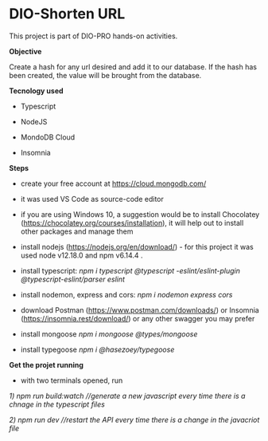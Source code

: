 # DIO-Shorten URL

This project is part of DIO-PRO hands-on activities. 



**Objective**

Create a hash for any url desired and add it to our database. If the hash has been created, the value will be brought from the database. 



**Tecnology used**

- Typescript

- NodeJS

- MondoDB Cloud

- Insomnia



**Steps**

- create your free account at https://cloud.mongodb.com/

- it was used VS Code as source-code editor

- if you are using Windows 10, a suggestion would be to install Chocolatey (https://chocolatey.org/courses/installation), it will help out to install other packages and manage them

- install nodejs (https://nodejs.org/en/download/) - for this project it was used node v12.18.0 and npm v6.14.4 .

- install typescript: *npm i typescript @typescript -eslint/eslint-plugin @typescript-eslint/parser eslint*

- install nodemon, express and cors: *npm i nodemon express cors*

- download Postman (https://www.postman.com/downloads/) or Insomnia (https://insomnia.rest/download/) or any other swagger you may prefer 

- install mongoose *npm i mongoose @types/mongoose*

- install typegoose *npm i @hasezoey/typegoose*



**Get the projet running**

- with two terminals opened, run
 
 *1) npm run build:watch //generate a new javascript every time there is a chnage in the typescript files*
 
 *2) npm run dev //restart the API every time there is a change in the javacriot file*






